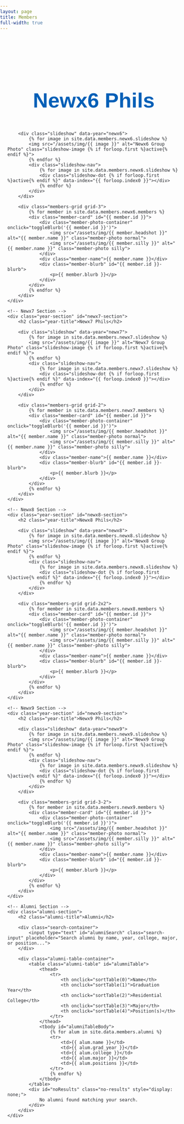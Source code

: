```yaml
---
layout: page
title: Members
full-width: true
---
```


<style>
    @import url('https://fonts.googleapis.com/css2?family=Righteous&family=Inter:wght@400;600;700&display=swap');
    
    * {
        box-sizing: border-box;
    }
    
    body {
        font-family: 'Inter', sans-serif;
        color: #25272c;
        margin: 0;
        padding: 0;
    }
    
    .members-container {
        max-width: 1400px;
        margin: 0 auto;
        padding: 60px 20px;
    }
    
    /* Year Section */
    .year-section {
        margin-bottom: 100px;
    }
    
    .year-title {
        font-family: 'Righteous', sans-serif;
        font-size: 3.5rem;
        color: #005fb7;
        text-align: center;
        margin-bottom: 50px;
    }
    
    /* Slideshow */
    .slideshow {
        position: relative;
        width: 100%;
        max-width: 900px;
        height: 500px;
        margin: 0 auto 60px;
        border-radius: 20px;
        overflow: hidden;
        box-shadow: 0 10px 40px rgba(0, 0, 0, 0.2);
    }
    
    .slideshow-image {
        position: absolute;
        width: 100%;
        height: 100%;
        object-fit: cover;
        opacity: 0;
        transition: opacity 1s ease-in-out;
    }
    
    .slideshow-image.active {
        opacity: 1;
    }
    
    .slideshow-nav {
        position: absolute;
        bottom: 20px;
        left: 50%;
        transform: translateX(-50%);
        display: flex;
        gap: 10px;
        z-index: 10;
    }
    
    .slideshow-dot {
        width: 12px;
        height: 12px;
        border-radius: 50%;
        background: rgba(255, 255, 255, 0.5);
        cursor: pointer;
        transition: background 0.3s ease;
    }
    
    .slideshow-dot.active {
        background: white;
    }
    
    /* Members Grid */
    .members-grid {
        display: grid;
        gap: 40px;
        justify-content: center;
        margin-bottom: 40px;
    }
    
    .members-grid.grid-3 {
        grid-template-columns: repeat(3, 250px);
    }
    
    .members-grid.grid-2 {
        grid-template-columns: repeat(2, 250px);
    }
    
    .members-grid.grid-2x2 {
        grid-template-columns: repeat(2, 250px);
    }
    
    .members-grid.grid-3-2 {
        grid-template-columns: repeat(3, 250px);
    }
    
    /* Member Card */
    .member-card {
        text-align: center;
    }
    
    .member-photo-container {
        width: 250px;
        height: 250px;
        border-radius: 50%;
        overflow: hidden;
        cursor: pointer;
        position: relative;
        margin: 0 auto 15px;
        box-shadow: 0 4px 20px rgba(0, 95, 183, 0.3);
        transition: transform 0.3s ease, box-shadow 0.3s ease;
    }
    
    .member-photo-container:hover {
        transform: scale(1.05);
        box-shadow: 0 8px 30px rgba(0, 95, 183, 0.5);
    }
    
    .member-photo {
        width: 100%;
        height: 100%;
        object-fit: cover;
        object-position: center top;
        transition: opacity 0.3s ease;
    }
    
    .member-photo.silly {
        position: absolute;
        top: 0;
        left: 0;
        opacity: 0;
    }
    
    .member-photo-container:hover .member-photo.silly {
        opacity: 1;
    }
    
    .member-photo-container:hover .member-photo.normal {
        opacity: 0;
    }
    
    .member-name {
        font-size: 1.3rem;
        font-weight: 600;
        color: #005fb7;
        margin-bottom: 5px;
    }
    
    /* Blurb */
    .member-blurb {
        max-height: 0;
        overflow: hidden;
        transition: max-height 0.4s ease, margin 0.4s ease, padding 0.4s ease;
        background: #f5f7fa;
        border-radius: 15px;
        margin-top: 0;
    }
    
    .member-blurb.expanded {
        max-height: 500px;
        margin-top: 20px;
        padding: 25px;
    }
    
    .member-blurb p {
        margin: 0;
        line-height: 1.6;
        color: #25272c;
    }
    
    /* Alumni Section */
    .alumni-section {
        margin-top: 100px;
    }
    
    .alumni-title {
        font-family: 'Righteous', sans-serif;
        font-size: 3.5rem;
        color: #005fb7;
        text-align: center;
        margin-bottom: 30px;
    }
    
    .search-container {
        max-width: 600px;
        margin: 0 auto 40px;
    }
    
    .search-input {
        width: 100%;
        padding: 15px 20px;
        font-size: 1rem;
        border: 2px solid #e0e0e0;
        border-radius: 50px;
        outline: none;
        transition: border-color 0.3s ease;
    }
    
    .search-input:focus {
        border-color: #005fb7;
    }
    
    .alumni-table-container {
        overflow-x: auto;
        background: white;
        border-radius: 15px;
        box-shadow: 0 4px 20px rgba(0, 0, 0, 0.1);
    }
    
    .alumni-table {
        width: 100%;
        border-collapse: collapse;
    }
    
    .alumni-table thead {
        background: #005fb7;
        color: white;
    }
    
    .alumni-table th {
        padding: 20px;
        text-align: left;
        font-weight: 600;
        cursor: pointer;
        user-select: none;
        position: relative;
    }
    
    .alumni-table th:hover {
        background: #004a91;
    }
    
    .alumni-table th::after {
        content: ' ↕';
        opacity: 0.5;
        font-size: 0.8rem;
    }
    
    .alumni-table td {
        padding: 20px;
        border-bottom: 1px solid #e0e0e0;
    }
    
    .alumni-table tbody tr:hover {
        background: #f5f7fa;
    }
    
    .no-results {
        text-align: center;
        padding: 40px;
        color: #666;
        font-size: 1.1rem;
    }
    
    /* Responsive */
    @media (max-width: 1024px) {
        .members-grid.grid-3,
        .members-grid.grid-2,
        .members-grid.grid-2x2,
        .members-grid.grid-3-2 {
            grid-template-columns: repeat(2, 250px);
        }
    }
    
    @media (max-width: 768px) {
        .year-title, .alumni-title {
            font-size: 2.5rem;
        }
        
        .slideshow {
            height: 300px;
        }
        
        .members-grid.grid-3,
        .members-grid.grid-2,
        .members-grid.grid-2x2,
        .members-grid.grid-3-2 {
            grid-template-columns: 1fr;
            gap: 30px;
        }
        
        .member-photo-container {
            width: 200px;
            height: 200px;
        }
        
        .alumni-table {
            font-size: 0.9rem;
        }
        
        .alumni-table th,
        .alumni-table td {
            padding: 12px;
        }
    }
</style>


<div class="members-container">
    <!-- Newx6 Section -->
    <div class="year-section" id="newx6-section">
        <h2 class="year-title">Newx6 Phils</h2>
        
        <div class="slideshow" data-year="newx6">
            {% for image in site.data.members.newx6.slideshow %}
            <img src="/assets/img/{{ image }}" alt="Newx6 Group Photo" class="slideshow-image {% if forloop.first %}active{% endif %}">
            {% endfor %}
            <div class="slideshow-nav">
                {% for image in site.data.members.newx6.slideshow %}
                <div class="slideshow-dot {% if forloop.first %}active{% endif %}" data-index="{{ forloop.index0 }}"></div>
                {% endfor %}
            </div>
        </div>
        
        <div class="members-grid grid-3">
            {% for member in site.data.members.newx6.members %}
            <div class="member-card" id="{{ member.id }}">
                <div class="member-photo-container" onclick="toggleBlurb('{{ member.id }}')">
                    <img src="/assets/img/{{ member.headshot }}" alt="{{ member.name }}" class="member-photo normal">
                    <img src="/assets/img/{{ member.silly }}" alt="{{ member.name }}" class="member-photo silly">
                </div>
                <div class="member-name">{{ member.name }}</div>
                <div class="member-blurb" id="{{ member.id }}-blurb">
                    <p>{{ member.blurb }}</p>
                </div>
            </div>
            {% endfor %}
        </div>
    </div>

    <!-- Newx7 Section -->
    <div class="year-section" id="newx7-section">
        <h2 class="year-title">Newx7 Phils</h2>
        
        <div class="slideshow" data-year="newx7">
            {% for image in site.data.members.newx7.slideshow %}
            <img src="/assets/img/{{ image }}" alt="Newx7 Group Photo" class="slideshow-image {% if forloop.first %}active{% endif %}">
            {% endfor %}
            <div class="slideshow-nav">
                {% for image in site.data.members.newx7.slideshow %}
                <div class="slideshow-dot {% if forloop.first %}active{% endif %}" data-index="{{ forloop.index0 }}"></div>
                {% endfor %}
            </div>
        </div>
        
        <div class="members-grid grid-2">
            {% for member in site.data.members.newx7.members %}
            <div class="member-card" id="{{ member.id }}">
                <div class="member-photo-container" onclick="toggleBlurb('{{ member.id }}')">
                    <img src="/assets/img/{{ member.headshot }}" alt="{{ member.name }}" class="member-photo normal">
                    <img src="/assets/img/{{ member.silly }}" alt="{{ member.name }}" class="member-photo silly">
                </div>
                <div class="member-name">{{ member.name }}</div>
                <div class="member-blurb" id="{{ member.id }}-blurb">
                    <p>{{ member.blurb }}</p>
                </div>
            </div>
            {% endfor %}
        </div>
    </div>

    <!-- Newx8 Section -->
    <div class="year-section" id="newx8-section">
        <h2 class="year-title">Newx8 Phils</h2>
        
        <div class="slideshow" data-year="newx8">
            {% for image in site.data.members.newx8.slideshow %}
            <img src="/assets/img/{{ image }}" alt="Newx8 Group Photo" class="slideshow-image {% if forloop.first %}active{% endif %}">
            {% endfor %}
            <div class="slideshow-nav">
                {% for image in site.data.members.newx8.slideshow %}
                <div class="slideshow-dot {% if forloop.first %}active{% endif %}" data-index="{{ forloop.index0 }}"></div>
                {% endfor %}
            </div>
        </div>
        
        <div class="members-grid grid-2x2">
            {% for member in site.data.members.newx8.members %}
            <div class="member-card" id="{{ member.id }}">
                <div class="member-photo-container" onclick="toggleBlurb('{{ member.id }}')">
                    <img src="/assets/img/{{ member.headshot }}" alt="{{ member.name }}" class="member-photo normal">
                    <img src="/assets/img/{{ member.silly }}" alt="{{ member.name }}" class="member-photo silly">
                </div>
                <div class="member-name">{{ member.name }}</div>
                <div class="member-blurb" id="{{ member.id }}-blurb">
                    <p>{{ member.blurb }}</p>
                </div>
            </div>
            {% endfor %}
        </div>
    </div>

    <!-- Newx9 Section -->
    <div class="year-section" id="newx9-section">
        <h2 class="year-title">Newx9 Phils</h2>
        
        <div class="slideshow" data-year="newx9">
            {% for image in site.data.members.newx9.slideshow %}
            <img src="/assets/img/{{ image }}" alt="Newx9 Group Photo" class="slideshow-image {% if forloop.first %}active{% endif %}">
            {% endfor %}
            <div class="slideshow-nav">
                {% for image in site.data.members.newx9.slideshow %}
                <div class="slideshow-dot {% if forloop.first %}active{% endif %}" data-index="{{ forloop.index0 }}"></div>
                {% endfor %}
            </div>
        </div>
        
        <div class="members-grid grid-3-2">
            {% for member in site.data.members.newx9.members %}
            <div class="member-card" id="{{ member.id }}">
                <div class="member-photo-container" onclick="toggleBlurb('{{ member.id }}')">
                    <img src="/assets/img/{{ member.headshot }}" alt="{{ member.name }}" class="member-photo normal">
                    <img src="/assets/img/{{ member.silly }}" alt="{{ member.name }}" class="member-photo silly">
                </div>
                <div class="member-name">{{ member.name }}</div>
                <div class="member-blurb" id="{{ member.id }}-blurb">
                    <p>{{ member.blurb }}</p>
                </div>
            </div>
            {% endfor %}
        </div>
    </div>

    <!-- Alumni Section -->
    <div class="alumni-section">
        <h2 class="alumni-title">Alumni</h2>
        
        <div class="search-container">
            <input type="text" id="alumniSearch" class="search-input" placeholder="Search alumni by name, year, college, major, or position...">
        </div>
        
        <div class="alumni-table-container">
            <table class="alumni-table" id="alumniTable">
                <thead>
                    <tr>
                        <th onclick="sortTable(0)">Name</th>
                        <th onclick="sortTable(1)">Graduation Year</th>
                        <th onclick="sortTable(2)">Residential College</th>
                        <th onclick="sortTable(3)">Major</th>
                        <th onclick="sortTable(4)">Position(s)</th>
                    </tr>
                </thead>
                <tbody id="alumniTableBody">
                    {% for alum in site.data.members.alumni %}
                    <tr>
                        <td>{{ alum.name }}</td>
                        <td>{{ alum.grad_year }}</td>
                        <td>{{ alum.college }}</td>
                        <td>{{ alum.major }}</td>
                        <td>{{ alum.positions }}</td>
                    </tr>
                    {% endfor %}
                </tbody>
            </table>
            <div id="noResults" class="no-results" style="display: none;">
                No alumni found matching your search.
            </div>
        </div>
    </div>
</div>

<script>
    // Toggle member blurb
    function toggleBlurb(memberId) {
        const blurb = document.getElementById(memberId + '-blurb');
        blurb.classList.toggle('expanded');
    }

    // Slideshow functionality
    document.querySelectorAll('.slideshow').forEach(slideshow => {
        const images = slideshow.querySelectorAll('.slideshow-image');
        const dots = slideshow.querySelectorAll('.slideshow-dot');
        let currentIndex = 0;
        let interval;

        function showSlide(index) {
            images.forEach(img => img.classList.remove('active'));
            dots.forEach(dot => dot.classList.remove('active'));
            images[index].classList.add('active');
            dots[index].classList.add('active');
        }

        function nextSlide() {
            currentIndex = (currentIndex + 1) % images.length;
            showSlide(currentIndex);
        }

        // Auto-advance every 4 seconds
        interval = setInterval(nextSlide, 4000);

        // Click on dots
        dots.forEach(dot => {
            dot.addEventListener('click', () => {
                clearInterval(interval);
                currentIndex = parseInt(dot.dataset.index);
                showSlide(currentIndex);
                interval = setInterval(nextSlide, 4000);
            });
        });
    });

    // Alumni search
    const searchInput = document.getElementById('alumniSearch');
    const table = document.getElementById('alumniTable');
    const tbody = document.getElementById('alumniTableBody');
    const noResults = document.getElementById('noResults');

    searchInput.addEventListener('input', function() {
        const searchTerm = this.value.toLowerCase();
        const rows = tbody.getElementsByTagName('tr');
        let visibleCount = 0;

        Array.from(rows).forEach(row => {
            const text = row.textContent.toLowerCase();
            if (text.includes(searchTerm)) {
                row.style.display = '';
                visibleCount++;
            } else {
                row.style.display = 'none';
            }
        });

        if (visibleCount === 0) {
            table.style.display = 'none';
            noResults.style.display = 'block';
        } else {
            table.style.display = 'table';
            noResults.style.display = 'none';
        }
    });

    // Table sorting
    let sortDirection = {};
    
    function sortTable(columnIndex) {
        const rows = Array.from(tbody.getElementsByTagName('tr'));
        const currentDirection = sortDirection[columnIndex] || 'asc';
        const newDirection = currentDirection === 'asc' ? 'desc' : 'asc';
        sortDirection[columnIndex] = newDirection;

        rows.sort((a, b) => {
            const aText = a.cells[columnIndex].textContent.trim();
            const bText = b.cells[columnIndex].textContent.trim();
            
            // Handle numeric sorting for graduation year
            if (columnIndex === 1) {
                return newDirection === 'asc' 
                    ? parseInt(aText) - parseInt(bText)
                    : parseInt(bText) - parseInt(aText);
            }
            
            // String sorting
            return newDirection === 'asc'
                ? aText.localeCompare(bText)
                : bText.localeCompare(aText);
        });

        rows.forEach(row => tbody.appendChild(row));
    }

    // Deep linking - expand blurb if member ID is in URL hash
    window.addEventListener('load', () => {
        const hash = window.location.hash.substring(1);
        if (hash) {
            const memberCard = document.getElementById(hash);
            if (memberCard) {
                // Scroll to the section
                memberCard.scrollIntoView({ behavior: 'smooth', block: 'center' });
                // Expand the blurb after a short delay
                setTimeout(() => {
                    const blurb = document.getElementById(hash + '-blurb');
                    if (blurb) {
                        blurb.classList.add('expanded');
                    }
                }, 500);
            }
        }
    });
</script>